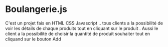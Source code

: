 # Boulangerie.js
C'est un projet fais en HTML CSS Javascript ..
tous clients a la possibilité de voir les détails de chaque produits tout en cliquant sur le produit .
Aussi le client a la possibilité de choisir la quantité de produit souhaiter tout en cliquand sur le bouton Add 
